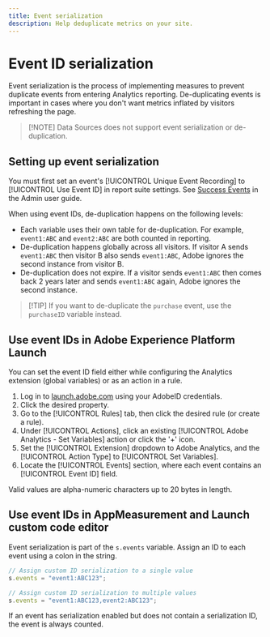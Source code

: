 ```yaml
---
title: Event serialization
description: Help deduplicate metrics on your site.
---
```


# Event ID serialization

Event serialization is the process of implementing measures to prevent duplicate events from entering Analytics reporting. De-duplicating events is important in cases where you don't want metrics inflated by visitors refreshing the page.

> [!NOTE] Data Sources does not support event serialization or de-duplication.

## Setting up event serialization

You must first set an event's [!UICONTROL Unique Event Recording] to [!UICONTROL Use Event ID] in report suite settings. See [Success Events](../../../../admin/admin/c-success-events/success-event.md) in the Admin user guide.

When using event IDs, de-duplication happens on the following levels:

* Each variable uses their own table for de-duplication. For example, `event1:ABC` and `event2:ABC` are both counted in reporting.
* De-duplication happens globally across all visitors. If visitor A sends `event1:ABC` then visitor B also sends `event1:ABC`, Adobe ignores the second instance from visitor B.
* De-duplication does not expire. If a visitor sends `event1:ABC` then comes back 2 years later and sends `event1:ABC` again, Adobe ignores the second instance.

> [!TIP] If you want to de-duplicate the `purchase` event, use the `purchaseID` variable instead.

## Use event IDs in Adobe Experience Platform Launch

You can set the event ID field either while configuring the Analytics extension (global variables) or as an action in a rule.

1. Log in to [launch.adobe.com](https://launch.adobe.com) using your AdobeID credentials.
2. Click the desired property.
3. Go to the [!UICONTROL Rules] tab, then click the desired rule (or create a rule).
4. Under [!UICONTROL Actions], click an existing [!UICONTROL Adobe Analytics - Set Variables] action or click the '+' icon.
5. Set the [!UICONTROL Extension] dropdown to Adobe Analytics, and the [!UICONTROL Action Type] to [!UICONTROL Set Variables].
6. Locate the [!UICONTROL Events] section, where each event contains an [!UICONTROL Event ID] field.

Valid values are alpha-numeric characters up to 20 bytes in length.

## Use event IDs in AppMeasurement and Launch custom code editor

Event serialization is part of the `s.events` variable. Assign an ID to each event using a colon in the string.

```js
// Assign custom ID serialization to a single value
s.events = "event1:ABC123";

// Assign custom ID serialization to multiple values
s.events = "event1:ABC123,event2:ABC123";
```

If an event has serialization enabled but does not contain a serialization ID, the event is always counted.

